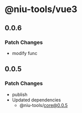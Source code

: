# @niu-tools/vue3

## 0.0.6

### Patch Changes

- modify func

## 0.0.5

### Patch Changes

- publish
- Updated dependencies
  - @niu-tools/core@0.0.5
